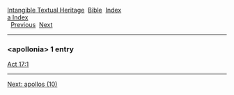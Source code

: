 [Intangible Textual Heritage](../../index)  [Bible](../index) 
[Index](index)   
[a Index](_a_)  
  [Previous](c00599)  [Next](c00601) 

------------------------------------------------------------------------

### &lt;apollonia&gt; 1 entry

[Act 17:1](../kjv/act017.htm#001)  

------------------------------------------------------------------------

[Next: apollos (10)](c00601)
